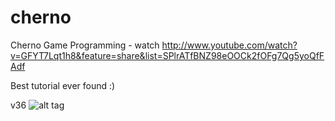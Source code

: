 cherno
======

Cherno Game Programming - watch http://www.youtube.com/watch?v=GFYT7Lqt1h8&feature=share&list=SPlrATfBNZ98eOOCk2fOFg7Qg5yoQfFAdf

Best tutorial ever found :)

v36
![alt tag](https://raw.github.com/tsarnow/cherno/master/docu/36/current_state.png)

